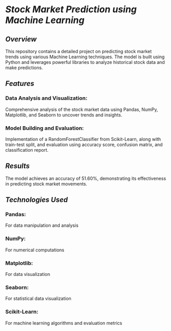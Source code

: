 # *Stock Market Prediction using Machine Learning*
## *Overview*
This repository contains a detailed project on predicting stock market trends using various Machine Learning techniques. The model is built using Python and leverages powerful libraries to analyze historical stock data and make predictions.

## *Features*
### Data Analysis and Visualization: 
Comprehensive analysis of the stock market data using Pandas, NumPy, Matplotlib, and Seaborn to uncover trends and insights.

### Model Building and Evaluation: 
Implementation of a RandomForestClassifier from Scikit-Learn, along with train-test split, and evaluation using accuracy score, confusion matrix, and classification report.

## *Results* 
The model achieves an accuracy of 51.60%, demonstrating its effectiveness in predicting stock market movements.

## *Technologies Used*
### Pandas: 
For data manipulation and analysis

### NumPy: 
For numerical computations

### Matplotlib: 
For data visualization

### Seaborn: 
For statistical data visualization

### Scikit-Learn: 
For machine learning algorithms and evaluation metrics
